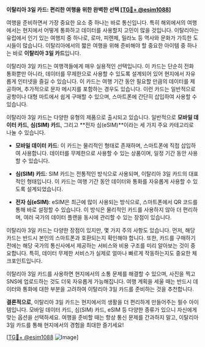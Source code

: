 **이탈리아 3일 카드: 편리한 여행을 위한 완벽한 선택 [[TG💪+ @esim1088](https://t.me/s/esim1088)]**

여행을 준비하면서 가장 중요한 요소 중 하나는 바로 통신입니다. 특히 해외에서의 여행에서는 현지에서 어떻게 통화하고 데이터를 사용할지 고민이 많을 것입니다. 이탈리아는 유럽에서 인기 있는 여행지 중 하나로, 로마, 피렌체, 밀라노 등 역사와 문화가 가득한 도시들이 많습니다. 이탈리아에서의 짧은 여행을 위해 준비해야 할 중요한 아이템 중 하나는 바로 **이탈리아 3일 카드**입니다.

이탈리아 3일 카드는 여행객들에게 매우 실용적인 선택입니다. 이 카드는 단순히 전화 통화뿐만 아니라, 데이터를 무제한으로 사용할 수 있도록 설계되어 있어 현지에서 자유롭게 인터넷을 즐길 수 있습니다. 이 카드는 여행 기간 동안 필요할 만큼의 데이터를 제공하며, 추가적으로 문자 메시지를 포함하는 경우도 있습니다. 이런 카드는 일반적으로 공항이나 대형 마트에서 쉽게 구매할 수 있으며, 스마트폰에 간단히 삽입하여 사용할 수 있습니다.

이탈리아 3일 카드는 다양한 유형의 제품으로 출시되고 있습니다. 일반적으로 **모바일 데이터 카드**, **심(SIM) 카드**, 그리고 **전자 심(eSIM)**이라는 세 가지 주요 카테고리로 나눌 수 있습니다. 

- **모바일 데이터 카드**: 이 카드는 물리적인 형태로 존재하며, 스마트폰에 직접 삽입하여 사용합니다. 데이터를 무제한으로 사용할 수 있는 상품이며, 일정 기간 동안 사용할 수 있습니다.
  
- **심(SIM) 카드**: SIM 카드는 전통적인 방식으로 사용되며, 이탈리아 3일 카드의 대표적인 형태입니다. 이 카드는 여행 기간 동안 데이터와 통화를 자유롭게 사용할 수 있도록 설계되었습니다.

- **전자 심(eSIM)**: eSIM은 최근에 많이 사용되는 방식으로, 스마트폰에서 QR 코드를 통해 바로 설정할 수 있습니다. 이 방식은 물리적인 카드를 사용하지 않아 더 편리하며, 여러 국가의 데이터 플랜을 동시에 관리할 수 있는 장점이 있습니다.

이탈리아 3일 카드는 다양한 장점이 있지만, 몇 가지 주의 사항도 있습니다. 먼저, 해당 카드는 반드시 본인의 스마트폰과 호환되는지 확인해야 합니다. 또한, 카드를 구매하기 전에는 해당 국가의 통신사에서 제공하는 서비스와 비용 구조를 미리 알아보는 것이 중요합니다. 특히, 데이터 무제한 서비스가 실제로 얼마나 빠르게 작동하는지도 중요한 체크포인트입니다.

이탈리아 3일 카드를 사용하면 현지에서의 소통 문제를 해결할 수 있으며, 사진을 찍고 SNS에 업로드하는 것도 더욱 자유롭게 가능해집니다. 여행 계획을 세울 때는 반드시 데이터와 통화에 대한 부분을 고려하여 이탈리아 3일 카드를 준비하는 것을 추천합니다.

**결론적으로**, 이탈리아 3일 카드는 현지에서의 생활을 더 편리하게 만들어주는 필수 아이템입니다. 모바일 데이터 카드, 심(SIM) 카드, eSIM 등 다양한 종류가 있으니 자신에게 맞는 옵션을 선택하세요. 여행을 준비할 때는 항상 통신 문제를 간과하지 말고, 이탈리아 3일 카드를 통해 현지에서의 경험을 최대한 즐기세요! 

[[TG💪+ @esim1088](https://t.me/s/esim1088) ![Image](https://i.postimg.cc/Y0z9fWf4/image.png)]